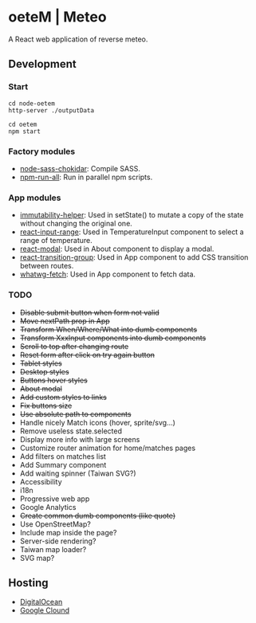 # oeteM | Meteo
A React web application of reverse meteo.

## Development

### Start
```
cd node-oetem
http-server ./outputData

cd oetem
npm start
```

### Factory modules
* [node-sass-chokidar](https://github.com/michaelwayman/node-sass-chokidar): Compile SASS.
* [npm-run-all](https://github.com/mysticatea/npm-run-all): Run in parallel npm scripts.

### App modules
* [immutability-helper](https://github.com/kolodny/immutability-helper): Used in setState() to mutate a copy of the state without changing the original one.
* [react-input-range](https://github.com/davidchin/react-input-range): Used in TemperatureInput component to select a range of temperature.
* [react-modal](https://github.com/reactjs/react-modal): Used in About component to display a modal.
* [react-transition-group](https://github.com/reactjs/react-transition-group): Used in App component to add CSS transition between routes.
* [whatwg-fetch](https://github.com/github/fetch): Used in App component to fetch data.

### TODO
* ~~Disable submit button when form not valid~~
* ~~Move nextPath prop in App~~
* ~~Transform When/Where/What into dumb components~~
* ~~Transform XxxInput components into dumb components~~
* ~~Scroll to top after changing route~~
* ~~Reset form after click on try again button~~
* ~~Tablet styles~~
* ~~Desktop styles~~
* ~~Buttons hover styles~~
* ~~About modal~~
* ~~Add custom styles to links~~
* ~~Fix buttons size~~
* ~~Use absolute path to components~~
* Handle nicely Match icons (hover, sprite/svg...)
* Remove useless state.selected
* Display more info with large screens
* Customize router animation for home/matches pages
* Add filters on matches list
* Add Summary component
* Add waiting spinner (Taiwan SVG?)
* Accessibility
* i18n
* Progressive web app
* Google Analytics
* ~~Create common dumb components (like quote)~~
* Use OpenStreetMap?
* Include map inside the page?
* Server-side rendering?
* Taiwan map loader?
* SVG map?

## Hosting
* [DigitalOcean](https://try.digitalocean.com/cloud-hosting/)
* [Google Clound](https://cloud.google.com/nodejs/)
